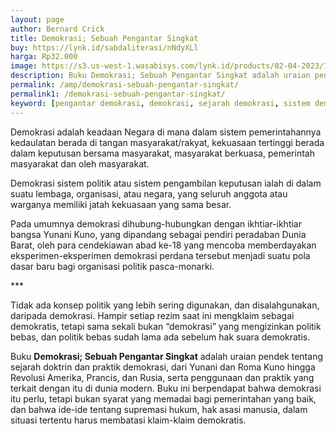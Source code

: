 ```yaml
---
layout: page
author: Bernard Crick
title: Demokrasi; Sebuah Pengantar Singkat
buy: https://lynk.id/sabdaliterasi/nNdyXLl
harga: Rp32.000
image: https://s3.us-west-1.wasabisys.com/lynk.id/products/02-04-2023/1680417585615_1885740
description: Buku Demokrasi; Sebuah Pengantar Singkat adalah uraian pendek tentang sejarah doktrin dan praktik demokrasi
permalink: /amp/demokrasi-sebuah-pengantar-singkat/
permalink1: /demokrasi-sebuah-pengantar-singkat/
keyword: [pengantar demokrasi, demokrasi, sejarah demokrasi, sistem demokrasi, penerapan demokrasi, buku tentang demokrasi]
---
```

<p>Demokrasi adalah keadaan Negara di mana dalam sistem pemerintahannya kedaulatan berada di tangan masyarakat/rakyat, kekuasaan tertinggi berada dalam keputusan bersama masyarakat, masyarakat berkuasa, pemerintah masyarakat dan oleh masyarakat.</p><p>Demokrasi sistem politik atau sistem pengambilan keputusan ialah di dalam suatu lembaga, organisasi, atau negara, yang seluruh anggota atau warganya memiliki jatah kekuasaan yang sama besar.</p><p>Pada umumnya demokrasi dihubung-hubungkan dengan ikhtiar-ikhtiar bangsa Yunani Kuno, yang dipandang sebagai pendiri peradaban Dunia Barat, oleh para cendekiawan abad ke-18 yang mencoba memberdayakan eksperimen-eksperimen demokrasi perdana tersebut menjadi suatu pola dasar baru bagi organisasi politik pasca-monarki.</p><p>***</p><p>Tidak ada konsep politik yang lebih sering digunakan, dan disalahgunakan, daripada demokrasi. Hampir setiap rezim saat ini mengklaim sebagai demokratis, tetapi sama sekali bukan “demokrasi” yang mengizinkan politik bebas, dan politik bebas sudah lama ada sebelum hak suara demokratis.</p><p>Buku <strong>Demokrasi; Sebuah Pengantar Singkat</strong> adalah uraian pendek tentang sejarah doktrin dan praktik demokrasi, dari Yunani dan Roma Kuno hingga Revolusi Amerika, Prancis, dan Rusia, serta penggunaan dan praktik yang terkait dengan itu di dunia modern. Buku ini berpendapat bahwa demokrasi itu perlu, tetapi bukan syarat yang memadai bagi pemerintahan yang baik, dan bahwa ide-ide tentang supremasi hukum, hak asasi manusia, dalam situasi tertentu harus membatasi klaim-klaim demokratis.</p>
